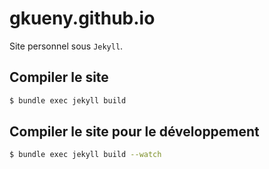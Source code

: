 # gkueny.github.io

Site personnel sous `Jekyll`.

## Compiler le site

```bash
$ bundle exec jekyll build  
```

## Compiler le site pour le développement 

```bash
$ bundle exec jekyll build --watch
```